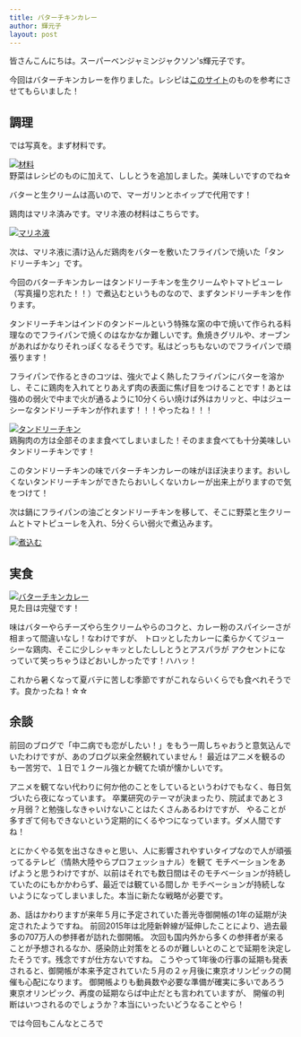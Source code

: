 ```yaml
---
title: バターチキンカレー
author: 輝元子
layout: post
---
```


皆さんこんにちは。スーパーベンジャミンジャクソン's輝元子です。

今回はバターチキンカレーを作りました。レシピは<a href="https://www.kyounoryouri.jp/recipe/42531_%E3%83%90%E3%82%BF%E3%83%BC%E3%83%81%E3%82%AD%E3%83%B3%E3%82%AB%E3%83%AC%E3%83%BC.html">このサイト</a>のものを参考にさせてもらいました！

## 調理
では写真を。まず材料です。
<div class="4u 12u$(mobile)">
      <div class="item">
        <a href="#!" class="image fit"><img src="{{ 'assets/images/PicsArt_06-04-03.55.36.jpg' | relative_url }}" alt="材料" /></a>
      </div>      
</div>
野菜はレシピのものに加えて、ししとうを追加しました。美味しいですのでね☆

バターと生クリームは高いので、マーガリンとホイップで代用です！

鶏肉はマリネ済みです。マリネ液の材料はこちらです。
<div class="4u 12u$(mobile)">
      <div class="item">
        <a href="#!" class="image fit"><img src="{{ 'assets/images/IMG_20200604_160534.jpg' | relative_url }}" alt="マリネ液" /></a>
      </div>     
</div>

次は、マリネ液に漬け込んだ鶏肉をバターを敷いたフライパンで焼いた「タンドリーチキン」です。

今回のバターチキンカレーはタンドリーチキンを生クリームやトマトピューレ（写真撮り忘れた！！）で煮込むというものなので、まずタンドリーチキンを作ります。

タンドリーチキンはインドのタンドールという特殊な窯の中で焼いて作られる料理なのでフライパンで焼くのはなかなか難しいです。魚焼きグリルや、オーブンがあればかなりそれっぽくなるそうです。私はどっちもないのでフライパンで頑張ります！

フライパンで作るときのコツは、強火でよく熱したフライパンにバターを溶かし、そこに鶏肉を入れてとりあえず肉の表面に焦げ目をつけることです！あとは強めの弱火で中まで火が通るように10分くらい焼けば外はカリッと、中はジューシーなタンドリーチキンが作れます！！！やったね！！！


 <div class="4u 12u$(mobile)">
      <div class="item">
        <a href="#!" class="image fit"><img src="{{ 'assets/images/IMG_20200604_150820.jpg' | relative_url }}" alt="タンドリーチキン" /></a>
      </div>
</div>  
鶏胸肉の方は全部そのまま食べてしまいました！そのまま食べても十分美味しいタンドリーチキンです！

このタンドリーチキンの味でバターチキンカレーの味がほぼ決まります。おいしくないタンドリーチキンができたらおいしくないカレーが出来上がりますので気をつけて！

次は鍋にフライパンの油ごとタンドリーチキンを移して、そこに野菜と生クリームとトマトピューレを入れ、5分くらい弱火で煮込みます。
<div class="4u 12u$(mobile)">
      <div class="item">
        <a href="#!" class="image fit"><img src="{{ 'assets/images/IMG_20200604_152117.jpg' | relative_url }}" alt="煮込む" /></a>
      </div>
</div>

## 実食
<div class="4u 12u$(mobile)">
      <div class="item">
        <a href="#!" class="image fit"><img src="{{ 'assets/images/IMG_20200604_152705.jpg' | relative_url }}" alt="バターチキンカレー" /></a>
 	  </div>
 </div> 
見た目は完璧です！

味はバターやらチーズやら生クリームやらのコクと、カレー粉のスパイシーさが相まって間違いなし！なわけですが、
トロッとしたカレーに柔らかくてジューシーな鶏肉、そこに少しシャキッとしたししとうとアスパラが
アクセントになっていて笑っちゃうほどおいしかったです！ハハッ！

これから暑くなって夏バテに苦しむ季節ですがこれならいくらでも食べれそうです。良かったね！☆☆

## 余談
前回のブログで「中二病でも恋がしたい！」をもう一周しちゃおうと意気込んでいたわけですが、あのブログ以来全然観れていません！
最近はアニメを観るのも一苦労で、１日で１クール強とか観てた頃が懐かしいです。

アニメを観てない代わりに何か他のことをしているというわけでもなく、毎日気づいたら夜になっています。
卒業研究のテーマが決まったり、院試まであと３ヶ月弱？と勉強しなきゃいけないことはたくさんあるわけですが、
やることが多すぎて何もできないという定期的にくるやつになっています。ダメ人間ですね！

とにかくやる気を出さなきゃと思い、人に影響されやすいタイプなので人が頑張ってるテレビ（情熱大陸やらプロフェッショナル）を観て
モチベーションをあげようと思うわけですが、以前はそれでも数日間はそのモチベーションが持続していたのにもかかわらず、最近では観ている間しか
モチベーションが持続しないようになってしまいました。本当に新たな戦略が必要です。

あ、話はかわりますが来年５月に予定されていた善光寺御開帳の1年の延期が決定されたようですね。
前回2015年は北陸新幹線が延伸したことにより、過去最多の707万人の参拝者が訪れた御開帳。
次回も国内外から多くの参拝者が来ることが予想されるなか、感染防止対策をとるのが難しいとのことで延期を決定したそうです。残念ですが仕方ないですね。
こうやって1年後の行事の延期も発表されると、御開帳が本来予定されていた５月の２ヶ月後に東京オリンピックの開催も心配になります。
御開帳よりも動員数や必要な準備が確実に多いであろう東京オリンピック、再度の延期ならば中止だとも言われていますが、
開催の判断はいつされるのでしょうか？本当にいったいどうなることやら！

では今回もこんなところで
